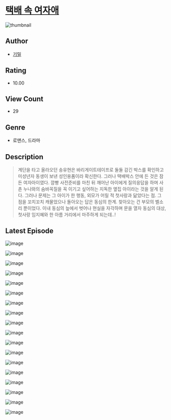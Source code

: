 # [택배 속 여자애](https://comic.naver.com/challenge/list?titleId=811266)
![thumbnail](https://image-comic.pstatic.net/user_contents_data/challenge_comic/2023/05/25/329692/upload_4121691081239966517_480x623.jpeg)

## Author
- [기밀](https://comic.naver.com/artistTitle?id=329692)

## Rating
- 10.00

## View Count
- 29

## Genre
- 로맨스, 드라마

## Description
> 계단을 타고 올라오던 송유현은 바리게이트테이프로 둘둘 감긴 박스를 확인하고 미성년자 동생이 보낸 성인용품이라 확신한다. 그러나 택배박스 안에 든 것은 잠든 여자아이였다. 깜빵 사전준비를 마친 뒤 깨어난 아이에게 질의응답을 하며 사촌 누나와의 숨바꼭질을 꼭 이기고 싶어하는 지독한 옆집 아이라는 것을 알게 된다. 그러나 문제는 그 아이가 한 행동, 외모가 어릴 적 첫사랑과 닮았다는 점. 그 점을 꼬치꼬치 캐물었으나 돌아오는 답은 동심의 한계. 찾아오는 건 부모의 벨소리 뿐이었다. 이내 동심의 늪에서 벗어나 현실을 자각하며 문을 열자 동심의 대상, 첫사랑 임지혜와 한 아름 거리에서 마주하게 되는데..!


## Latest Episode
![image](https://image-comic.pstatic.net/user_contents_data/challenge_comic/2023/05/25/329692/upload_3689123419105866294.jpeg)

![image](https://image-comic.pstatic.net/user_contents_data/challenge_comic/2023/05/25/329692/upload_3990523939695180082.jpeg)

![image](https://image-comic.pstatic.net/user_contents_data/challenge_comic/2023/05/25/329692/upload_7162469647625173299.jpeg)

![image](https://image-comic.pstatic.net/user_contents_data/challenge_comic/2023/05/25/329692/upload_7149571479371724902.jpeg)

![image](https://image-comic.pstatic.net/user_contents_data/challenge_comic/2023/05/25/329692/upload_4121691093387011425.jpeg)

![image](https://image-comic.pstatic.net/user_contents_data/challenge_comic/2023/05/25/329692/upload_7378128967206921529.jpeg)

![image](https://image-comic.pstatic.net/user_contents_data/challenge_comic/2023/05/25/329692/upload_7364285213886800945.jpeg)

![image](https://image-comic.pstatic.net/user_contents_data/challenge_comic/2023/05/25/329692/upload_3905014920385946981.jpeg)

![image](https://image-comic.pstatic.net/user_contents_data/challenge_comic/2023/05/25/329692/upload_7305462449130846000.jpeg)

![image](https://image-comic.pstatic.net/user_contents_data/challenge_comic/2023/05/25/329692/upload_3834031342177694771.jpeg)

![image](https://image-comic.pstatic.net/user_contents_data/challenge_comic/2023/05/25/329692/upload_3702864007325496885.jpeg)

![image](https://image-comic.pstatic.net/user_contents_data/challenge_comic/2023/05/25/329692/upload_3618134559107919921.jpeg)

![image](https://image-comic.pstatic.net/user_contents_data/challenge_comic/2023/05/25/329692/upload_3977861783400757554.jpeg)

![image](https://image-comic.pstatic.net/user_contents_data/challenge_comic/2023/05/25/329692/upload_3979323012865668452.jpeg)

![image](https://image-comic.pstatic.net/user_contents_data/challenge_comic/2023/05/25/329692/upload_7365980446065439288.jpeg)

![image](https://image-comic.pstatic.net/user_contents_data/challenge_comic/2023/05/25/329692/upload_7076393490755904098.jpeg)

![image](https://image-comic.pstatic.net/user_contents_data/challenge_comic/2023/05/25/329692/upload_7221298133261117030.jpeg)

![image](https://image-comic.pstatic.net/user_contents_data/challenge_comic/2023/05/25/329692/upload_3546923585466544944.jpeg)
